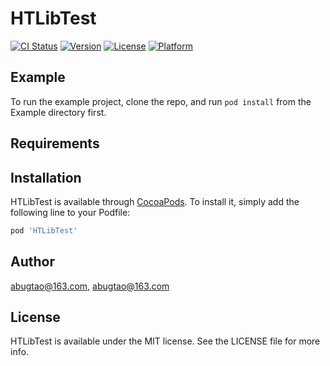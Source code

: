 # HTLibTest

[![CI Status](https://img.shields.io/travis/abugtao@163.com/HTLibTest.svg?style=flat)](https://travis-ci.org/abugtao@163.com/HTLibTest)
[![Version](https://img.shields.io/cocoapods/v/HTLibTest.svg?style=flat)](https://cocoapods.org/pods/HTLibTest)
[![License](https://img.shields.io/cocoapods/l/HTLibTest.svg?style=flat)](https://cocoapods.org/pods/HTLibTest)
[![Platform](https://img.shields.io/cocoapods/p/HTLibTest.svg?style=flat)](https://cocoapods.org/pods/HTLibTest)

## Example

To run the example project, clone the repo, and run `pod install` from the Example directory first.

## Requirements

## Installation

HTLibTest is available through [CocoaPods](https://cocoapods.org). To install
it, simply add the following line to your Podfile:

```ruby
pod 'HTLibTest'
```

## Author

abugtao@163.com, abugtao@163.com

## License

HTLibTest is available under the MIT license. See the LICENSE file for more info.
